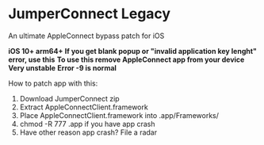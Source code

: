 # JumperConnect Legacy
An ultimate AppleConnect bypass patch for iOS 

**iOS 10+ arm64+**
**If you get blank popup or "invalid application key lenght" error, use this**
**To use this remove AppleConnect app from your device** 
**Very unstable**
**Error -9 is normal**

How to patch app with this: 
1) Download JumperConnect zip
2) Extract AppleConnectClient.framework
3) Place AppleConnectClient.framework into <internal app directory>.app/Frameworks/
4) chmod -R 777 <internal app directory>.app if you have app crash
5) Have other reason app crash? File a radar
